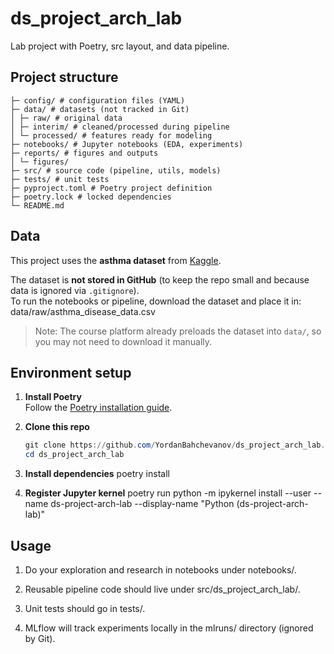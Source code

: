 ﻿# ds_project_arch_lab

Lab project with Poetry, src layout, and data pipeline.

## Project structure

```
├─ config/ # configuration files (YAML)
├─ data/ # datasets (not tracked in Git)
│ ├─ raw/ # original data
│ ├─ interim/ # cleaned/processed during pipeline
│ └─ processed/ # features ready for modeling
├─ notebooks/ # Jupyter notebooks (EDA, experiments)
├─ reports/ # figures and outputs
│ └─ figures/
├─ src/ # source code (pipeline, utils, models)
├─ tests/ # unit tests
├─ pyproject.toml # Poetry project definition
├─ poetry.lock # locked dependencies
└─ README.md
```

## Data

This project uses the **asthma dataset** from [Kaggle](https://www.kaggle.com/datasets/rabieelkharoua/asthma-disease-dataset).

The dataset is **not stored in GitHub** (to keep the repo small and because data is ignored via `.gitignore`).  
To run the notebooks or pipeline, download the dataset and place it in: data/raw/asthma_disease_data.csv


> Note: The course platform already preloads the dataset into `data/`, so you may not need to download it manually.

## Environment setup

1. **Install Poetry**  
   Follow the [Poetry installation guide](https://python-poetry.org/docs/#installation).

2. **Clone this repo**
   ```powershell
   git clone https://github.com/YordanBahchevanov/ds_project_arch_lab.git
   cd ds_project_arch_lab

3. **Install dependencies**
    poetry install

4. **Register Jupyter kernel**
    poetry run python -m ipykernel install --user --name ds-project-arch-lab --display-name "Python (ds-project-arch-lab)"

## Usage

1. Do your exploration and research in notebooks under notebooks/.

2. Reusable pipeline code should live under src/ds_project_arch_lab/.

3. Unit tests should go in tests/.

4. MLflow will track experiments locally in the mlruns/ directory (ignored by Git).